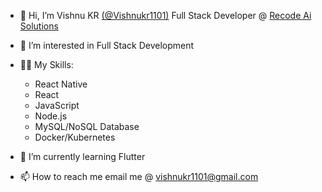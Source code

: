 - 👋 Hi, I’m Vishnu KR [(@Vishnukr1101)](https://github.com/@Vishnukr1101) Full Stack Developer @ [Recode Ai Solutions](https://github.com/RecodeAiSolutions)
- 👀 I’m interested in Full Stack Development
- 🤹🏼 My Skills: 
  * React Native
  * React
  * JavaScript
  * Node.js
  * MySQL/NoSQL Database
  * Docker/Kubernetes
  
- 🌱 I’m currently learning Flutter
- 📫 How to reach me email me @ vishnukr1101@gmail.com

<!---
Vishnukr1101/Vishnukr1101 is a ✨ special ✨ repository because its `README.md` (this file) appears on your GitHub profile.
You can click the Preview link to take a look at your changes.
--->
